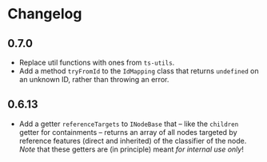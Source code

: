 # Changelog

## 0.7.0

* Replace util functions with ones from `ts-utils`.
* Add a method `tryFromId` to the `IdMapping` class that returns `undefined` on an unknown ID, rather than throwing an error.


## 0.6.13

* Add a getter `referenceTargets` to `INodeBase` that – like the `children` getter for containments – returns an array of all nodes targeted by reference features (direct and inherited) of the classifier of the node.
    *Note* that these getters are (in principle) meant *for internal use only*!

